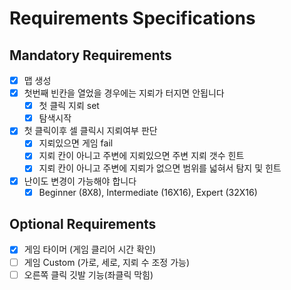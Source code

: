 # Requirements Specifications

## Mandatory Requirements
- [x] 맵 생성
- [x] 첫번째 빈칸을 열었을 경우에는 지뢰가 터지면 안됩니다 
    - [x] 첫 클릭 지뢰 set
    - [x] 탐색시작
- [x] 첫 클릭이후 셀 클릭시 지뢰여부 판단
  - [x] 지뢰있으면 게임 fail
  - [x] 지뢰 칸이 아니고 주변에 지뢰있으면 주변 지뢰 갯수 힌트
  - [x] 지뢰 칸이 아니고 주변에 지뢰가 없으면 범위를 넓혀서 탐지 및 힌트 
- [x] 난이도 변경이 가능해야 합니다
    - [x] Beginner (8X8), Intermediate (16X16), Expert (32X16)

## Optional Requirements
- [x] 게임 타이머 (게임 클리어 시간 확인)
- [ ] 게임 Custom (가로, 세로, 지뢰 수 조정 가능)
- [ ] 오른쪽 클릭 깃발 기능(좌클릭 막힘)